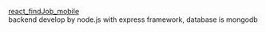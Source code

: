 [react_findJob_mobile](https://github.com/wong2444/react_findJob_mobile)\
backend develop by node.js with express framework, database is mongodb
